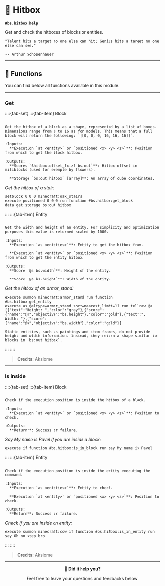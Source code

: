# 🎯 Hitbox

**`#bs.hitbox:help`**

Get and check the hitboxes of blocks or entities.

```{epigraph}
"Talent hits a target no one else can hit; Genius hits a target no one else can see."

-- Arthur Schopenhauer
```

---

## 🔧 Functions

You can find below all functions available in this module.

---

### Get

::::{tab-set}
:::{tab-item} Block

```{function} #bs.hitbox:get_block

Get the hitbox of a block as a shape, represented by a list of boxes. Dimensions range from 0 to 16 as for models. This means that a full block will return the following: `[[0, 0, 0, 16, 16, 16]]`.

:Inputs:
  **Execution `at <entity>` or `positioned <x> <y> <z>`**: Position from which to get the block hitbox.

:Outputs:
  **Scores `$hitbox.offset_[x,z] bs.out`**: Hitbox offset in miliblocks (used for exemple by flowers).

  **Storage `bs:out hitbox` [array]**: An array of cube coordinates.
```

*Get the hitbox of a stair:*

```mcfunction
setblock 0 0 0 minecraft:oak_stairs
execute positioned 0 0 0 run function #bs.hitbox:get_block
data get storage bs:out hitbox
```

:::
:::{tab-item} Entity

```{function} #bs.hitbox:get_entity

Get the width and height of an entity. For simplicity and optimization purposes this value is returned scaled by 1000.

:Inputs:
  **Execution `as <entities>`**: Entity to get the hitbox from.

  **Execution `at <entity>` or `positioned <x> <y> <z>`**: Position from which to get the entity hitbox.

:Outputs:
  **Score `@s bs.width`**: Height of the entity.

  **Score `@s bs.height`**: Width of the entity.
```

*Get the hitbox of an armor_stand:*

```mcfunction
execute summon minecraft:armor_stand run function #bs.hitbox:get_entity
execute as @e[type=armor_stand,sort=nearest,limit=1] run tellraw @a [{"text":"Height: ","color":"gray"},{"score":{"name":"@s","objective":"bs.height"},"color":"gold"},{"text":", Width: "},{"score":{"name":"@s","objective":"bs.width"},"color":"gold"}]
```

```{important}
Static entities, such as paintings and item frames, do not provide height and width information. Instead, they return a shape similar to blocks in `bs:out hitbox`.
```

:::
::::

> **Credits**: Aksiome

---

### Is inside

::::{tab-set}
:::{tab-item} Block

```{function} #bs.hitbox:is_in_block

Check if the execution position is inside the hitbox of a block.

:Inputs:
  **Execution `at <entity>` or `positioned <x> <y> <z>`**: Position to check.

:Outputs:
  **Return**: Success or failure.
```

*Say My name is Pavel if you are inside a block:*

```mcfunction
execute if function #bs.hitbox:is_in_block run say My name is Pavel
```

:::
:::{tab-item} Entity

```{function} #bs.hitbox:is_in_entity

Check if the execution position is inside the entity executing the command.

:Inputs:
  **Execution `as <entities>`**: Entity to check.

  **Execution `at <entity>` or `positioned <x> <y> <z>`**: Position to check.

:Outputs:
  **Return**: Success or failure.
```

*Check if you are inside an entity:*

```mcfunction
execute summon minecraft:cow if function #bs.hitbox:is_in_entity run say Oh no step bro
```

:::
::::

> **Credits**: Aksiome

---

<div id="gs-comments" align=center>

**💬 Did it help you?**

Feel free to leave your questions and feedbacks below!

</div>
